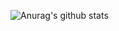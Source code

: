 ![Anurag's github stats](https://github-readme-stats.vercel.app/api?username=morestart&show_icons=true)
